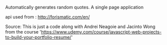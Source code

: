 Automatically generates random quotes. A single page application

api used from : http://forismatic.com/en/

Source: This is just a code along with Andrei Neagoie and Jacinto Wong from the course 'https://www.udemy.com/course/javascript-web-projects-to-build-your-portfolio-resume/'
